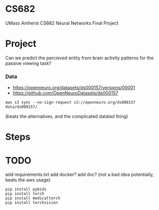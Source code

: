 # CS682
UMass Amherst CS682 Neural Networks Final Project

# Project
Can we predict the percieved entity from brain activity patterns for the passive viewing task?

### Data
* https://openneuro.org/datasets/ds000157/versions/00001
* https://github.com/OpenNeuroDatasets/ds000157

```mkdir data
aws s3 sync --no-sign-request s3://openneuro.org/ds000157 data/ds000157/
```
(beats the alternatives, and the complicated datalad thing)

# Steps

# TODO
add requirements.txt
add docker?
add dvc? (not a bad idea potentially, beats the aws usage)

```
pip install pybids
pip install torch
pip install medicaltorch
pip install torchvision
```
